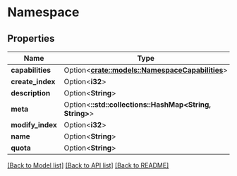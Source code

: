 # Namespace

## Properties

Name | Type | Description | Notes
------------ | ------------- | ------------- | -------------
**capabilities** | Option<[**crate::models::NamespaceCapabilities**](NamespaceCapabilities.md)> |  | [optional]
**create_index** | Option<**i32**> |  | [optional]
**description** | Option<**String**> |  | [optional]
**meta** | Option<**::std::collections::HashMap<String, String>**> |  | [optional]
**modify_index** | Option<**i32**> |  | [optional]
**name** | Option<**String**> |  | [optional]
**quota** | Option<**String**> |  | [optional]

[[Back to Model list]](../README.md#documentation-for-models) [[Back to API list]](../README.md#documentation-for-api-endpoints) [[Back to README]](../README.md)


